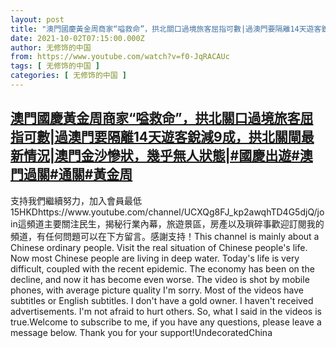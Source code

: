 ```yaml
---
layout: post
title: "澳門國慶黃金周商家“嗌救命”，拱北關口過境旅客屈指可數|過澳門要隔離14天遊客銳減9成，拱北關閘最新情況|澳門金沙慘狀，幾乎無人狀態|#國慶出遊#澳門過關#通關#黃金周"
date: 2021-10-02T07:15:00.000Z
author: 无修饰的中国
from: https://www.youtube.com/watch?v=f0-JqRACAUc
tags: [ 无修饰的中国 ]
categories: [ 无修饰的中国 ]
---
```

<!--1633158900000-->
[澳門國慶黃金周商家“嗌救命”，拱北關口過境旅客屈指可數|過澳門要隔離14天遊客銳減9成，拱北關閘最新情況|澳門金沙慘狀，幾乎無人狀態|#國慶出遊#澳門過關#通關#黃金周](https://www.youtube.com/watch?v=f0-JqRACAUc)
------

<div>
支持我們繼續努力，加入會員最低15HKDhttps://www.youtube.com/channel/UCXQg8FJ_kp2awqhTD4G5djQ/join這頻道主要關注民生，揭秘行業內幕，旅遊景區，房產以及瑣碎事歡迎訂閱我的頻道，有任何問題可以在下方留言。感謝支持！This channel is mainly about a Chinese ordinary people. Visit the real situation of Chinese people's life. Now most Chinese people are living in deep water. Today's life is very difficult, coupled with the recent epidemic. The economy has been on the decline, and now it has become even worse. The video is shot by mobile phones, with average picture quality I'm sorry. Most of the videos have subtitles or English subtitles. I don't have a gold owner. I haven't received advertisements. I'm not afraid to hurt others. So, what I said in the videos is true.Welcome to subscribe to me, if you have any questions, please leave a message below. Thank you for your support!UndecoratedChina
</div>
